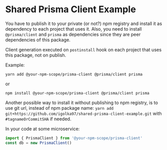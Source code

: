 # Shared Prisma Client Example

You have to publish it to your private (or not?) npm registry and install it as dependency to each project that uses it.
Also, you need to install `@prisma/client` and `prisma` as dependencies since they are peer dependencies of this package.

Client generation executed on `postinstall` hook on each project that uses this package, not on publish.

Example:

`yarn add @your-npm-scope/prisma-client @prisma/client prisma`

or

`npm install @your-npm-scope/prisma-client @prisma/client prisma`

Another possible way to install it without publishing to npm registry, is to use git url, instead of npm package name:
`yarn add git+https://github.com/igolka97/shared-prisma-client-example.git` with `#tagnameOrCommitSHA` if needed.

In your code at some microservice:

```ts
import { PrismaClient } from '@your-npm-scope/prisma-client'
const db = new PrismaClient()
```
